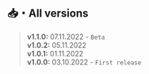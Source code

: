 ## 📥・All versions
> **v1.1.0:** 07.11.2022 - `Beta`  
> **v1.0.2:** 05.11.2022  
> **v1.0.1:** 01.11.2022  
> **v1.0.0:** 03.10.2022 - `First release`